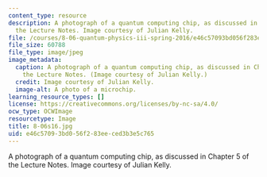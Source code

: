 ```yaml
---
content_type: resource
description: A photograph of a quantum computing chip, as discussed in Chapter 5 of
  the Lecture Notes. Image courtesy of Julian Kelly.
file: /courses/8-06-quantum-physics-iii-spring-2016/e46c57093bd056f283eeced3b3e5c765_8-06s16.jpg
file_size: 60788
file_type: image/jpeg
image_metadata:
  caption: A photograph of a quantum computing chip, as discussed in Chapter 5 of
    the Lecture Notes. (Image courtesy of Julian Kelly.)
  credit: Image courtesy of Julian Kelly.
  image-alt: A photo of a microchip.
learning_resource_types: []
license: https://creativecommons.org/licenses/by-nc-sa/4.0/
ocw_type: OCWImage
resourcetype: Image
title: 8-06s16.jpg
uid: e46c5709-3bd0-56f2-83ee-ced3b3e5c765
---
```

A photograph of a quantum computing chip, as discussed in Chapter 5 of the Lecture Notes. Image courtesy of Julian Kelly.
